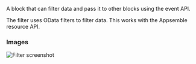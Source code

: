 A block that can filter data and pass it to other blocks using the event API.

The filter uses OData filters to filter data. This works with the Appsemble resource API.

### Images

![Filter screenshot](https://gitlab.com/appsemble/appsemble/-/raw/0.13.11/docs/images/filter.png)
